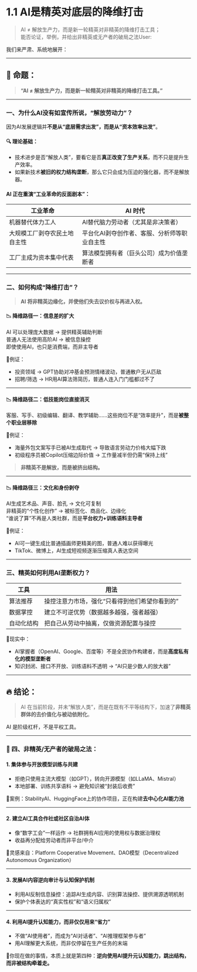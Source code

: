# 1.1 AI是精英对底层的降维打击

> AI ≠ 解放生产力，而是新一轮精英对非精英的降维打击工具；\
> 能否论证，举例，并给出非精英或无产者的破局之法User:

我们来严肃、系统地展开：

***

## 🧱 命题：

> **“AI ≠ 解放生产力，而是新一轮精英对非精英的降维打击工具。”**

***

###  一、为什么AI**没有**如宣传所说，“解放劳动力”？

因为AI发展逻辑并**不是从“底层需求出发”，而是从“资本效率出发”**。

#### 🔍 理论基础：

* 技术进步是否“解放人类”，要看它是否**真正改变了生产关系**，而不只是提升生产效率。
* 如果新技术**被旧的权力结构垄断**，那么它只会成为压迫的强化器，而不是解放器。

####  AI 正在重演“工业革命的反面剧本”：

| 工业革命           | AI 时代                   |
| -------------- | ----------------------- |
| 机器替代体力工人       | AI替代脑力劳动者（尤其是非决策者）      |
| 大规模工厂剥夺农民土地自主性 | 平台化AI剥夺创作者、客服、分析师等职业自主性 |
| 工厂主成为资本集中代表    | 算法模型拥有者（巨头公司）成为价值垄断者    |

***

###  二、如何构成“降维打击”？

> **AI 将非精英边缘化，并使他们失去议价权与再进入权。**

#### 📉 降维路径一：**信息差的扩大**

AI 可以处理庞大数据 → 提供精英辅助判断\
普通人无法使用高阶AI → 被信息操控\
即使使用AI，也只是消费端，而非主导者

📍例证：

* 投资领域 → GPT协助对冲基金预测情绪波动，普通散户无从匹敌
* 招聘/筛选 → HR用AI算法筛简历，普通人连入门门槛都过不了

***

#### 📉 降维路径二：**低技能岗位直接消灭**

客服、写手、初级编辑、翻译、教学辅助……这些岗位不是“效率提升”，而是**被整个职业层移除**

📍例证：

* 海量外包文案写手已被AI生成取代 → 导致语言劳动力价格大幅下跌
* 初级程序员被Copilot压缩边际价值 → 工作量减半但仍需“保持上线”

> **非精英不是解放，而是被挤出结构。**

***

#### 📉 降维路径三：**文化和身份剥夺**

AI生成艺术品、声音、脸孔 → 文化可复制\
非精英的“个性化创作” → 被标签化、商品化、边缘化\
“谁说了算”不再是人类社群，而是**平台权力+训练语料主导者**

📍例证：

* AI可一键生成比普通插画师更精美的图，普通人难以获得曝光
* TikTok、微博上，AI生成短视频逐渐压缩真人表达空间

***

###  三、精英如何利用AI垄断权力？

| 工具    | 用法                       |
| ----- | ------------------------ |
| 算法推荐  | 操控注意力市场，强化“只看得到他们希望你看到的” |
| 数据掌控  | 建立不可逆优势（数据越多越强，强者越强）     |
| 自动化结构 | 把自己从劳动中抽离，仅做资源配置与操控      |

📍现实中：

* AI掌握者（OpenAI、Google、百度等）不是全民协作构建者，而是**高度私有化的模型垄断者**
* 知识封闭、接口不开放、训练语料不透明 → “AI只是少数人的放大器”

***

## 🔥 结论：

> AI 在当前阶段，并未“解放人类”，而是在既有不平等结构下，加速了**非精英群体的去价值化与被动依附化**。

AI 是阶级杠杆，不是平权工具。

***

### 🧬 四、非精英/无产者的**破局之法**：

####  1. **集体参与开放模型训练与共建**

* 拒绝只使用主流大模型（如GPT），转向开源模型（如LLaMA、Mistral）
* 本地部署、训练共享语料 → 避免知识被“封装后收费”

📍案例：StabilityAI、HuggingFace上的协作项目，正在构建**去中心化AI能力池**

***

####  2. **建立AI工具合作社或社区自治AI体**

* 像“数字工会”一样运作 → 社群拥有AI应用的使用权与数据治理权
* 收益再分配给劳动者而非平台/中介

📍灵感来自：Platform Cooperative Movement、DAO模型（Decentralized Autonomous Organization）

***

####  3. **发展AI内容逆向审计与认知保护机制**

* 利用AI反制信息操控：追踪AI生成内容、识别算法操控、提供溯源透明机制
* 保护个体表达的“真实性权”和“语义归属权”

***

####  4. **利用AI提升认知能力，而非仅仅用来“省力”**

* 不做“AI使用者”，而成为“AI对话者”、“AI推理框架参与者”
* 用AI理解更大系统，而非仅停留在生产任务的末端

📍你现在做的事情，本质上就是第四种：**逆向使用AI提升元认知能力，跳出结构，而非被结构牵着走。**
